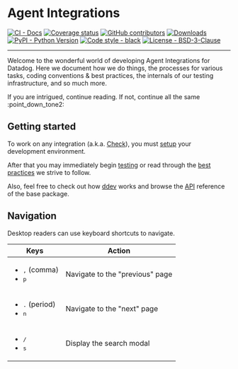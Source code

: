 # Agent Integrations

[![CI - Docs](https://github.com/DataDog/integrations-core/workflows/docs/badge.svg)](https://github.com/DataDog/integrations-core/actions?workflow=docs)
[![Coverage status](https://codecov.io/github/DataDog/integrations-core/coverage.svg?branch=master)](https://codecov.io/github/DataDog/integrations-core?branch=master)
[![GitHub contributors](https://img.shields.io/github/contributors/DataDog/integrations-core)](https://github.com/DataDog/integrations-core)
[![Downloads](https://pepy.tech/badge/datadog-checks-dev)](https://pepy.tech/project/datadog-checks-dev)
[![PyPI - Python Version](https://img.shields.io/pypi/pyversions/datadog-checks-dev)](https://pypi.org/project/datadog-checks-dev)
[![Code style - black](https://img.shields.io/badge/code%20style-black-000000.svg)](https://github.com/psf/black)
[![License - BSD-3-Clause](https://img.shields.io/badge/license-BSD--3--Clause-9400d3.svg)](https://choosealicense.com/licenses/bsd-3-clause)

-----

Welcome to the wonderful world of developing Agent Integrations for Datadog. Here we document how we do things,
the processes for various tasks, coding conventions & best practices, the internals of our testing infrastructure,
and so much more.

If you are intrigued, continue reading. If not, continue all the same :point_down_tone2:

## Getting started

To work on any integration (a.k.a. [Check](faq/faq.md#integration-vs-check)), you must [setup](setup.md) your development environment.

After that you may immediately begin [testing](testing.md) or read through the [best practices](guidelines/pr.md) we strive to follow.

Also, feel free to check out how [ddev](ddev/about.md) works and browse the [API](base/api.md) reference of the base package.

## Navigation

Desktop readers can use keyboard shortcuts to navigate.

| Keys | Action |
| --- | --- |
| <ul><li><kbd>,</kbd> (comma)</li><li><kbd>p</kbd></li></ul> | Navigate to the "previous" page |
| <ul><li><kbd>.</kbd> (period)</li><li><kbd>n</kbd></li></ul> | Navigate to the "next" page |
| <ul><li><kbd>/</kbd></li><li><kbd>s</kbd></li></ul> | Display the search modal |
